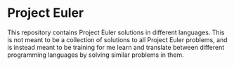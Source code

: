 # Project Euler

This repository contains Project Euler solutions in different languages. This is not meant to be a collection of solutions to all Project Euler problems, and is instead meant to be training for me learn and translate between different programming languages by solving similar problems in them.
